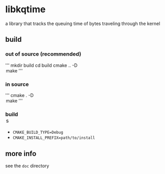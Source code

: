 # libkqtime

a library that tracks the queuing time of bytes traveling through the kernel

## build

### out of source (recommended)

'''
mkdir build
cd build
cmake .. -D<option>
make
'''

### in source

'''
cmake . -D<option>
make
'''

### build <option>s

 + `CMAKE_BUILD_TYPE=Debug`
 + `CMAKE_INSTALL_PREFIX=path/to/install`

## more info

see the `doc` directory
